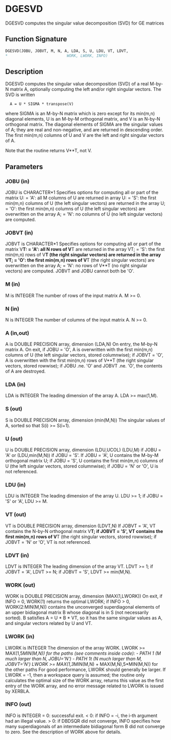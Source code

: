 # DGESVD

DGESVD computes the singular value decomposition (SVD) for GE matrices

## Function Signature

```fortran
DGESVD(JOBU, JOBVT, M, N, A, LDA, S, U, LDU, VT, LDVT,
*                          WORK, LWORK, INFO)
```

## Description


 DGESVD computes the singular value decomposition (SVD) of a real
 M-by-N matrix A, optionally computing the left and/or right singular
 vectors. The SVD is written

      A = U * SIGMA * transpose(V)

 where SIGMA is an M-by-N matrix which is zero except for its
 min(m,n) diagonal elements, U is an M-by-M orthogonal matrix, and
 V is an N-by-N orthogonal matrix.  The diagonal elements of SIGMA
 are the singular values of A; they are real and non-negative, and
 are returned in descending order.  The first min(m,n) columns of
 U and V are the left and right singular vectors of A.

 Note that the routine returns V**T, not V.

## Parameters

### JOBU (in)

JOBU is CHARACTER*1 Specifies options for computing all or part of the matrix U: = 'A': all M columns of U are returned in array U: = 'S': the first min(m,n) columns of U (the left singular vectors) are returned in the array U; = 'O': the first min(m,n) columns of U (the left singular vectors) are overwritten on the array A; = 'N': no columns of U (no left singular vectors) are computed.

### JOBVT (in)

JOBVT is CHARACTER*1 Specifies options for computing all or part of the matrix V**T: = 'A': all N rows of V**T are returned in the array VT; = 'S': the first min(m,n) rows of V**T (the right singular vectors) are returned in the array VT; = 'O': the first min(m,n) rows of V**T (the right singular vectors) are overwritten on the array A; = 'N': no rows of V**T (no right singular vectors) are computed. JOBVT and JOBU cannot both be 'O'.

### M (in)

M is INTEGER The number of rows of the input matrix A. M >= 0.

### N (in)

N is INTEGER The number of columns of the input matrix A. N >= 0.

### A (in,out)

A is DOUBLE PRECISION array, dimension (LDA,N) On entry, the M-by-N matrix A. On exit, if JOBU = 'O', A is overwritten with the first min(m,n) columns of U (the left singular vectors, stored columnwise); if JOBVT = 'O', A is overwritten with the first min(m,n) rows of V**T (the right singular vectors, stored rowwise); if JOBU .ne. 'O' and JOBVT .ne. 'O', the contents of A are destroyed.

### LDA (in)

LDA is INTEGER The leading dimension of the array A. LDA >= max(1,M).

### S (out)

S is DOUBLE PRECISION array, dimension (min(M,N)) The singular values of A, sorted so that S(i) >= S(i+1).

### U (out)

U is DOUBLE PRECISION array, dimension (LDU,UCOL) (LDU,M) if JOBU = 'A' or (LDU,min(M,N)) if JOBU = 'S'. If JOBU = 'A', U contains the M-by-M orthogonal matrix U; if JOBU = 'S', U contains the first min(m,n) columns of U (the left singular vectors, stored columnwise); if JOBU = 'N' or 'O', U is not referenced.

### LDU (in)

LDU is INTEGER The leading dimension of the array U. LDU >= 1; if JOBU = 'S' or 'A', LDU >= M.

### VT (out)

VT is DOUBLE PRECISION array, dimension (LDVT,N) If JOBVT = 'A', VT contains the N-by-N orthogonal matrix V**T; if JOBVT = 'S', VT contains the first min(m,n) rows of V**T (the right singular vectors, stored rowwise); if JOBVT = 'N' or 'O', VT is not referenced.

### LDVT (in)

LDVT is INTEGER The leading dimension of the array VT. LDVT >= 1; if JOBVT = 'A', LDVT >= N; if JOBVT = 'S', LDVT >= min(M,N).

### WORK (out)

WORK is DOUBLE PRECISION array, dimension (MAX(1,LWORK)) On exit, if INFO = 0, WORK(1) returns the optimal LWORK; if INFO > 0, WORK(2:MIN(M,N)) contains the unconverged superdiagonal elements of an upper bidiagonal matrix B whose diagonal is in S (not necessarily sorted). B satisfies A = U * B * VT, so it has the same singular values as A, and singular vectors related by U and VT.

### LWORK (in)

LWORK is INTEGER The dimension of the array WORK. LWORK >= MAX(1,5*MIN(M,N)) for the paths (see comments inside code): - PATH 1 (M much larger than N, JOBU='N') - PATH 1t (N much larger than M, JOBVT='N') LWORK >= MAX(1,3*MIN(M,N) + MAX(M,N),5*MIN(M,N)) for the other paths For good performance, LWORK should generally be larger. If LWORK = -1, then a workspace query is assumed; the routine only calculates the optimal size of the WORK array, returns this value as the first entry of the WORK array, and no error message related to LWORK is issued by XERBLA.

### INFO (out)

INFO is INTEGER = 0: successful exit. < 0: if INFO = -i, the i-th argument had an illegal value. > 0: if DBDSQR did not converge, INFO specifies how many superdiagonals of an intermediate bidiagonal form B did not converge to zero. See the description of WORK above for details.

